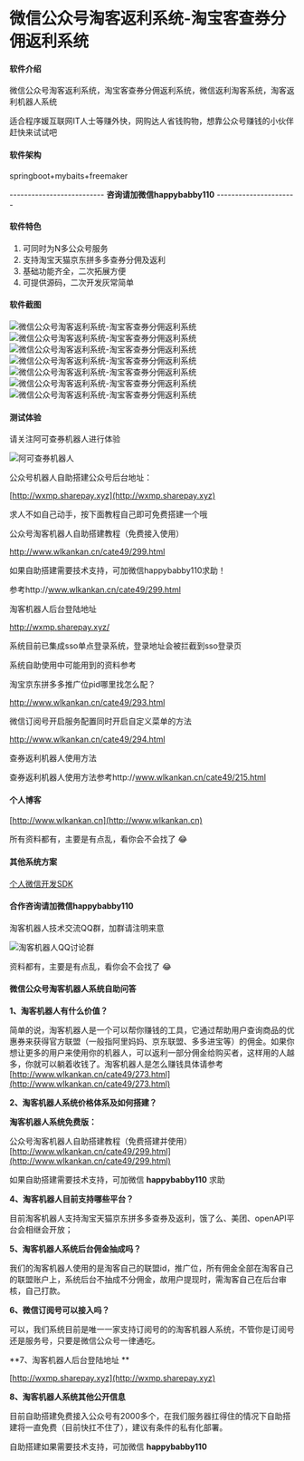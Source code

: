 # 微信公众号淘客返利系统-淘宝客查券分佣返利系统

#### 软件介绍
微信公众号淘客返利系统，淘宝客查券分佣返利系统，微信返利淘客系统，淘客返利机器人系统

适合程序媛互联网IT人士等赚外快，网购达人省钱购物，想靠公众号赚钱的小伙伴赶快来试试吧

#### 软件架构
springboot+mybaits+freemaker

-------------------------- **咨询请加微信happybabby110** ----------------------

#### 软件特色

1.  可同时为N多公众号服务
2.  支持淘宝天猫京东拼多多查券分佣及返利
3.  基础功能齐全，二次拓展方便
4.  可提供源码，二次开发灰常简单

#### 软件截图
![微信公众号淘客返利系统-淘宝客查券分佣返利系统](https://images.gitee.com/uploads/images/2020/0428/101858_8af5bc18_4908820.jpeg "微信公众号淘客返利系统-淘宝客查券分佣返利系统")
![微信公众号淘客返利系统-淘宝客查券分佣返利系统](https://images.gitee.com/uploads/images/2020/0427/105213_c73aaf94_4908820.jpeg "微信公众号淘客返利系统-淘宝客查券分佣返利系统.jpg")
![微信公众号淘客返利系统-淘宝客查券分佣返利系统](https://images.gitee.com/uploads/images/2020/0427/105235_50dbe8f6_4908820.jpeg "微信公众号淘客返利系统-淘宝客查券分佣返利系统.jpg")
![微信公众号淘客返利系统-淘宝客查券分佣返利系统](https://images.gitee.com/uploads/images/2020/0427/105244_ef9e150e_4908820.jpeg "微信公众号淘客返利系统-淘宝客查券分佣返利系统.jpg")
![微信公众号淘客返利系统-淘宝客查券分佣返利系统](https://images.gitee.com/uploads/images/2020/0427/105255_02e3f38a_4908820.jpeg "微信公众号淘客返利系统-淘宝客查券分佣返利系统.jpg")
![微信公众号淘客返利系统-淘宝客查券分佣返利系统](https://images.gitee.com/uploads/images/2020/0427/105305_72cd199b_4908820.jpeg "微信公众号淘客返利系统-淘宝客查券分佣返利系统.jpg")
![微信公众号淘客返利系统-淘宝客查券分佣返利系统](https://images.gitee.com/uploads/images/2020/0427/105317_bf434e71_4908820.jpeg "微信公众号淘客返利系统-淘宝客查券分佣返利系统.jpg")
#### 测试体验

请关注阿可查券机器人进行体验

![阿可查券机器人](http://www.wlkankan.cn/image/202004/597763B6D3EDAF47B940C91CA01BBADF.jpg "阿可查券机器人")

公众号机器人自助搭建公众号后台地址：

[http://wxmp.sharepay.xyz](http://wxmp.sharepay.xyz)

求人不如自己动手，按下面教程自己即可免费搭建一个哦

公众号淘客机器人自助搭建教程（免费接入使用）

http://www.wlkankan.cn/cate49/299.html

如果自助搭建需要技术支持，可加微信happybabby110求助！

参考http://www.wlkankan.cn/cate49/299.html


淘客机器人后台登陆地址

http://wxmp.sharepay.xyz/

系统目前已集成sso单点登录系统，登录地址会被拦截到sso登录页

系统自助使用中可能用到的资料参考

淘宝京东拼多多推广位pid哪里找怎么配？

http://www.wlkankan.cn/cate49/293.html

微信订阅号开启服务配置同时开启自定义菜单的方法

http://www.wlkankan.cn/cate49/294.html

查券返利机器人使用方法

查券返利机器人使用方法参考http://www.wlkankan.cn/cate49/215.html

 

#### 个人博客

[http://www.wlkankan.cn](http://www.wlkankan.cn)

所有资料都有，主要是有点乱，看你会不会找了 :joy: 


#### 其他系统方案


[个人微信开发SDK](https://gitee.com/tangjinjinwx/Public.WeChat.CRM.SDK/)


#### 合作咨询请加微信happybabby110

淘客机器人技术交流QQ群，加群请注明来意

![淘客机器人QQ讨论群](http://www.wlkankan.cn/image/201912/3098E71D26551D482FB4E91373C4B078.png "淘客机器人QQ讨论群")


资料都有，主要是有点乱，看你会不会找了 :joy:

#### 微信公众号淘客机器人系统自助问答
 **1、淘客机器人有什么价值？** 

简单的说，淘客机器人是一个可以帮你赚钱的工具，它通过帮助用户查询商品的优惠券来获得官方联盟（一般指阿里妈妈、京东联盟、多多进宝等）的佣金。如果你想让更多的用户来使用你的机器人，可以返利一部分佣金给购买者，这样用的人越多，你就可以躺着收钱了。淘客机器人是怎么赚钱具体请参考[http://www.wlkankan.cn/cate49/273.html](http://www.wlkankan.cn/cate49/273.html)
 

**2、淘客机器人系统价格体系及如何搭建？** 

 **淘客机器人系统免费版：** 

公众号淘客机器人自助搭建教程（免费搭建并使用） [http://www.wlkankan.cn/cate49/299.html](http://www.wlkankan.cn/cate49/299.html) 

如果自助搭建需要技术支持，可加微信 **happybabby110** 求助


 **4、淘客机器人目前支持哪些平台？** 

目前淘客机器人支持淘宝天猫京东拼多多查券及返利，饿了么、美团、openAPI平台会相继会开放；

 **5、淘客机器人系统后台佣金抽成吗？** 

我们的淘客机器人使用的是淘客自己的联盟id，推广位，所有佣金全部在淘客自己的联盟账户上，系统后台不抽成不分佣金，故用户提现时，需淘客自己在后台审核，自己打款。

 **6、微信订阅号可以接入吗？** 

可以，我们系统目前是唯一一家支持订阅号的的淘客机器人系统，不管你是订阅号还是服务号，只要是微信公众号一律通吃。

 **7、淘客机器人后台登陆地址 ** 

[http://wxmp.sharepay.xyz](http://wxmp.sharepay.xyz)

 **8、淘客机器人系统其他公开信息** 

目前自助搭建免费接入公众号有2000多个，在我们服务器扛得住的情况下自助搭建将一直免费（目前快扛不住了），建议有条件的私有化部署。

自助搭建如果需要技术支持，可加微信 **happybabby110** 


